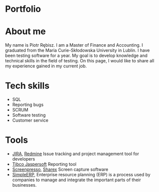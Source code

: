 # Portfolio
# About me
My name is Piotr Rębisz. I am a Master of Finance and Accounting. I graduated from the Maria Curie-Skłodowska University in Lublin. I have been testing software for a year. My goal is to develop knowledge and technical skills in the field of testing. On this page, I would like to share all my experience gained in my current job.
# Tech skills
* SQL
* Reporting bugs
* SCRUM
* Software testing
* Customer service
# Tools
* [JIRA](https://www.atlassian.com/pl/software/jira), [Redmine](https://www.redmine.org/) Issue tracking and project management tool for developers
* [Tibco Jaspersoft](https://www.jaspersoft.com/) Reporting tool
* [Screenpresso](https://www.screenpresso.com/), [Sharex](https://getsharex.com/) Screen capture software
* [SimpleERP](https://simple.com.pl/), Enterprise resource planning (ERP) is a process used by companies to manage and integrate the important parts of their businesses. 
